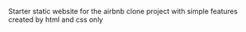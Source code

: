 Starter static website for the airbnb clone project with simple features
created by html and css only
